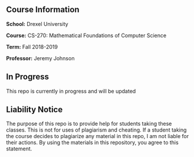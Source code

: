 ## Course Information

**School:** Drexel University

**Course:** CS-270: Mathematical Foundations of Computer Science

**Term:** Fall 2018-2019

**Professor:** Jeremy Johnson

## In Progress
This repo is currently in progress and will be updated

## Liability Notice
The purpose of this repo is to provide help for students taking these classes.
This is not for uses of plagiarism and cheating.
If a student taking the course decides to plagiarize any material in this repo,
I am not liable for their actions.
By using the materials in this repository, you agree to this statement.
